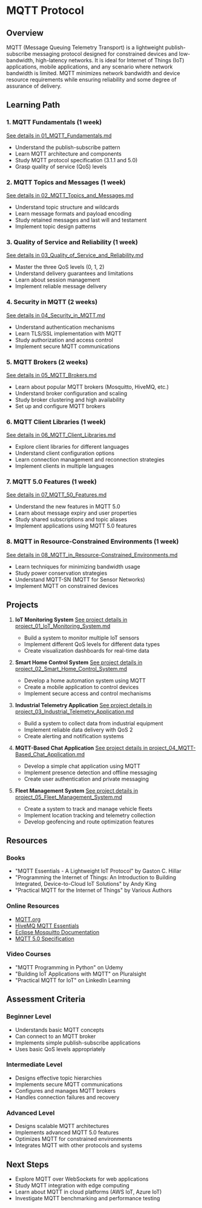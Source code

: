 # MQTT Protocol

## Overview
MQTT (Message Queuing Telemetry Transport) is a lightweight publish-subscribe messaging protocol designed for constrained devices and low-bandwidth, high-latency networks. It is ideal for Internet of Things (IoT) applications, mobile applications, and any scenario where network bandwidth is limited. MQTT minimizes network bandwidth and device resource requirements while ensuring reliability and some degree of assurance of delivery.

## Learning Path

### 1. MQTT Fundamentals (1 week)
[See details in 01_MQTT_Fundamentals.md](04_MQTT/01_MQTT_Fundamentals.md)
- Understand the publish-subscribe pattern
- Learn MQTT architecture and components
- Study MQTT protocol specification (3.1.1 and 5.0)
- Grasp quality of service (QoS) levels

### 2. MQTT Topics and Messages (1 week)
[See details in 02_MQTT_Topics_and_Messages.md](04_MQTT/02_MQTT_Topics_and_Messages.md)
- Understand topic structure and wildcards
- Learn message formats and payload encoding
- Study retained messages and last will and testament
- Implement topic design patterns

### 3. Quality of Service and Reliability (1 week)
[See details in 03_Quality_of_Service_and_Reliability.md](04_MQTT/03_Quality_of_Service_and_Reliability.md)
- Master the three QoS levels (0, 1, 2)
- Understand delivery guarantees and limitations
- Learn about session management
- Implement reliable message delivery

### 4. Security in MQTT (2 weeks)
[See details in 04_Security_in_MQTT.md](04_MQTT/04_Security_in_MQTT.md)
- Understand authentication mechanisms
- Learn TLS/SSL implementation with MQTT
- Study authorization and access control
- Implement secure MQTT communications

### 5. MQTT Brokers (2 weeks)
[See details in 05_MQTT_Brokers.md](04_MQTT/05_MQTT_Brokers.md)
- Learn about popular MQTT brokers (Mosquitto, HiveMQ, etc.)
- Understand broker configuration and scaling
- Study broker clustering and high availability
- Set up and configure MQTT brokers

### 6. MQTT Client Libraries (1 week)
[See details in 06_MQTT_Client_Libraries.md](04_MQTT/06_MQTT_Client_Libraries.md)
- Explore client libraries for different languages
- Understand client configuration options
- Learn connection management and reconnection strategies
- Implement clients in multiple languages

### 7. MQTT 5.0 Features (1 week)
[See details in 07_MQTT_50_Features.md](04_MQTT/07_MQTT_50_Features.md)
- Understand the new features in MQTT 5.0
- Learn about message expiry and user properties
- Study shared subscriptions and topic aliases
- Implement applications using MQTT 5.0 features

### 8. MQTT in Resource-Constrained Environments (1 week)
[See details in 08_MQTT_in_Resource-Constrained_Environments.md](04_MQTT/08_MQTT_in_Resource-Constrained_Environments.md)
- Learn techniques for minimizing bandwidth usage
- Study power conservation strategies
- Understand MQTT-SN (MQTT for Sensor Networks)
- Implement MQTT on constrained devices

## Projects

1. **IoT Monitoring System**
   [See project details in project_01_IoT_Monitoring_System.md](04_MQTT/project_01_IoT_Monitoring_System.md)
   - Build a system to monitor multiple IoT sensors
   - Implement different QoS levels for different data types
   - Create visualization dashboards for real-time data

2. **Smart Home Control System**
   [See project details in project_02_Smart_Home_Control_System.md](04_MQTT/project_02_Smart_Home_Control_System.md)
   - Develop a home automation system using MQTT
   - Create a mobile application to control devices
   - Implement secure access and control mechanisms

3. **Industrial Telemetry Application**
   [See project details in project_03_Industrial_Telemetry_Application.md](04_MQTT/project_03_Industrial_Telemetry_Application.md)
   - Build a system to collect data from industrial equipment
   - Implement reliable data delivery with QoS 2
   - Create alerting and notification systems

4. **MQTT-Based Chat Application**
   [See project details in project_04_MQTT-Based_Chat_Application.md](04_MQTT/project_04_MQTT-Based_Chat_Application.md)
   - Develop a simple chat application using MQTT
   - Implement presence detection and offline messaging
   - Create user authentication and private messaging

5. **Fleet Management System**
   [See project details in project_05_Fleet_Management_System.md](04_MQTT/project_05_Fleet_Management_System.md)
   - Create a system to track and manage vehicle fleets
   - Implement location tracking and telemetry collection
   - Develop geofencing and route optimization features

## Resources

### Books
- "MQTT Essentials - A Lightweight IoT Protocol" by Gaston C. Hillar
- "Programming the Internet of Things: An Introduction to Building Integrated, Device-to-Cloud IoT Solutions" by Andy King
- "Practical MQTT for the Internet of Things" by Various Authors

### Online Resources
- [MQTT.org](https://mqtt.org/)
- [HiveMQ MQTT Essentials](https://www.hivemq.com/mqtt-essentials/)
- [Eclipse Mosquitto Documentation](https://mosquitto.org/documentation/)
- [MQTT 5.0 Specification](https://docs.oasis-open.org/mqtt/mqtt/v5.0/mqtt-v5.0.html)

### Video Courses
- "MQTT Programming in Python" on Udemy
- "Building IoT Applications with MQTT" on Pluralsight
- "Practical MQTT for IoT" on LinkedIn Learning

## Assessment Criteria

### Beginner Level
- Understands basic MQTT concepts
- Can connect to an MQTT broker
- Implements simple publish-subscribe applications
- Uses basic QoS levels appropriately

### Intermediate Level
- Designs effective topic hierarchies
- Implements secure MQTT communications
- Configures and manages MQTT brokers
- Handles connection failures and recovery

### Advanced Level
- Designs scalable MQTT architectures
- Implements advanced MQTT 5.0 features
- Optimizes MQTT for constrained environments
- Integrates MQTT with other protocols and systems

## Next Steps
- Explore MQTT over WebSockets for web applications
- Study MQTT integration with edge computing
- Learn about MQTT in cloud platforms (AWS IoT, Azure IoT)
- Investigate MQTT benchmarking and performance testing
